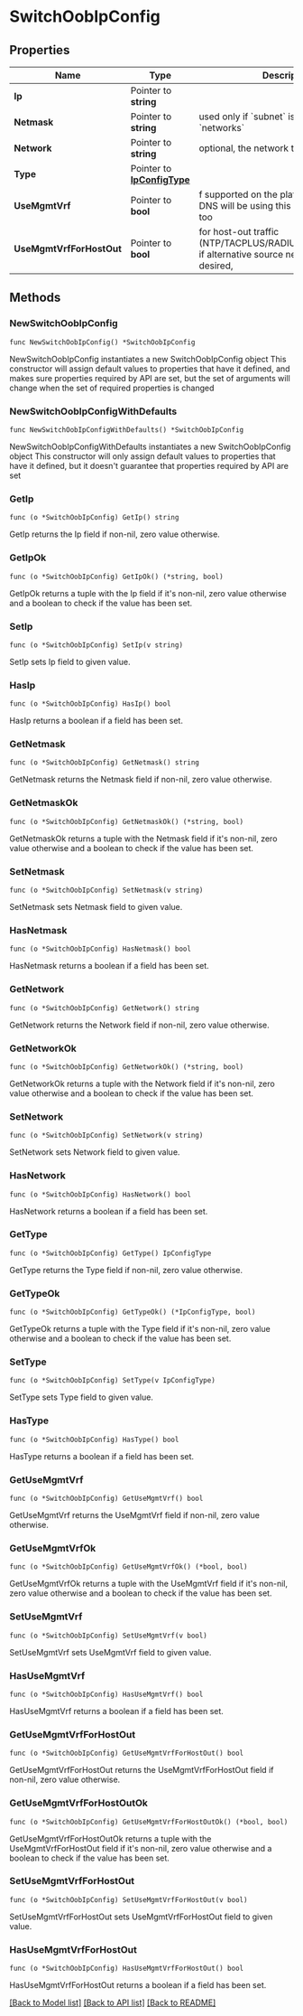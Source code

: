 # SwitchOobIpConfig

## Properties

Name | Type | Description | Notes
------------ | ------------- | ------------- | -------------
**Ip** | Pointer to **string** |  | [optional] 
**Netmask** | Pointer to **string** | used only if &#x60;subnet&#x60; is not specified in &#x60;networks&#x60; | [optional] 
**Network** | Pointer to **string** | optional, the network to be used for mgmt | [optional] 
**Type** | Pointer to [**IpConfigType**](IpConfigType.md) |  | [optional] [default to IPCONFIGTYPE_DYNAMIC]
**UseMgmtVrf** | Pointer to **bool** | f supported on the platform. If enabled, DNS will be using this routing-instance, too | [optional] [default to false]
**UseMgmtVrfForHostOut** | Pointer to **bool** | for host-out traffic (NTP/TACPLUS/RADIUS/SYSLOG/SNMP), if alternative source network/ip is desired, | [optional] [default to false]

## Methods

### NewSwitchOobIpConfig

`func NewSwitchOobIpConfig() *SwitchOobIpConfig`

NewSwitchOobIpConfig instantiates a new SwitchOobIpConfig object
This constructor will assign default values to properties that have it defined,
and makes sure properties required by API are set, but the set of arguments
will change when the set of required properties is changed

### NewSwitchOobIpConfigWithDefaults

`func NewSwitchOobIpConfigWithDefaults() *SwitchOobIpConfig`

NewSwitchOobIpConfigWithDefaults instantiates a new SwitchOobIpConfig object
This constructor will only assign default values to properties that have it defined,
but it doesn't guarantee that properties required by API are set

### GetIp

`func (o *SwitchOobIpConfig) GetIp() string`

GetIp returns the Ip field if non-nil, zero value otherwise.

### GetIpOk

`func (o *SwitchOobIpConfig) GetIpOk() (*string, bool)`

GetIpOk returns a tuple with the Ip field if it's non-nil, zero value otherwise
and a boolean to check if the value has been set.

### SetIp

`func (o *SwitchOobIpConfig) SetIp(v string)`

SetIp sets Ip field to given value.

### HasIp

`func (o *SwitchOobIpConfig) HasIp() bool`

HasIp returns a boolean if a field has been set.

### GetNetmask

`func (o *SwitchOobIpConfig) GetNetmask() string`

GetNetmask returns the Netmask field if non-nil, zero value otherwise.

### GetNetmaskOk

`func (o *SwitchOobIpConfig) GetNetmaskOk() (*string, bool)`

GetNetmaskOk returns a tuple with the Netmask field if it's non-nil, zero value otherwise
and a boolean to check if the value has been set.

### SetNetmask

`func (o *SwitchOobIpConfig) SetNetmask(v string)`

SetNetmask sets Netmask field to given value.

### HasNetmask

`func (o *SwitchOobIpConfig) HasNetmask() bool`

HasNetmask returns a boolean if a field has been set.

### GetNetwork

`func (o *SwitchOobIpConfig) GetNetwork() string`

GetNetwork returns the Network field if non-nil, zero value otherwise.

### GetNetworkOk

`func (o *SwitchOobIpConfig) GetNetworkOk() (*string, bool)`

GetNetworkOk returns a tuple with the Network field if it's non-nil, zero value otherwise
and a boolean to check if the value has been set.

### SetNetwork

`func (o *SwitchOobIpConfig) SetNetwork(v string)`

SetNetwork sets Network field to given value.

### HasNetwork

`func (o *SwitchOobIpConfig) HasNetwork() bool`

HasNetwork returns a boolean if a field has been set.

### GetType

`func (o *SwitchOobIpConfig) GetType() IpConfigType`

GetType returns the Type field if non-nil, zero value otherwise.

### GetTypeOk

`func (o *SwitchOobIpConfig) GetTypeOk() (*IpConfigType, bool)`

GetTypeOk returns a tuple with the Type field if it's non-nil, zero value otherwise
and a boolean to check if the value has been set.

### SetType

`func (o *SwitchOobIpConfig) SetType(v IpConfigType)`

SetType sets Type field to given value.

### HasType

`func (o *SwitchOobIpConfig) HasType() bool`

HasType returns a boolean if a field has been set.

### GetUseMgmtVrf

`func (o *SwitchOobIpConfig) GetUseMgmtVrf() bool`

GetUseMgmtVrf returns the UseMgmtVrf field if non-nil, zero value otherwise.

### GetUseMgmtVrfOk

`func (o *SwitchOobIpConfig) GetUseMgmtVrfOk() (*bool, bool)`

GetUseMgmtVrfOk returns a tuple with the UseMgmtVrf field if it's non-nil, zero value otherwise
and a boolean to check if the value has been set.

### SetUseMgmtVrf

`func (o *SwitchOobIpConfig) SetUseMgmtVrf(v bool)`

SetUseMgmtVrf sets UseMgmtVrf field to given value.

### HasUseMgmtVrf

`func (o *SwitchOobIpConfig) HasUseMgmtVrf() bool`

HasUseMgmtVrf returns a boolean if a field has been set.

### GetUseMgmtVrfForHostOut

`func (o *SwitchOobIpConfig) GetUseMgmtVrfForHostOut() bool`

GetUseMgmtVrfForHostOut returns the UseMgmtVrfForHostOut field if non-nil, zero value otherwise.

### GetUseMgmtVrfForHostOutOk

`func (o *SwitchOobIpConfig) GetUseMgmtVrfForHostOutOk() (*bool, bool)`

GetUseMgmtVrfForHostOutOk returns a tuple with the UseMgmtVrfForHostOut field if it's non-nil, zero value otherwise
and a boolean to check if the value has been set.

### SetUseMgmtVrfForHostOut

`func (o *SwitchOobIpConfig) SetUseMgmtVrfForHostOut(v bool)`

SetUseMgmtVrfForHostOut sets UseMgmtVrfForHostOut field to given value.

### HasUseMgmtVrfForHostOut

`func (o *SwitchOobIpConfig) HasUseMgmtVrfForHostOut() bool`

HasUseMgmtVrfForHostOut returns a boolean if a field has been set.


[[Back to Model list]](../README.md#documentation-for-models) [[Back to API list]](../README.md#documentation-for-api-endpoints) [[Back to README]](../README.md)



